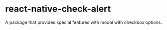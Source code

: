 # react-native-check-alert
A package that provides special features with modal with checkbox options.
